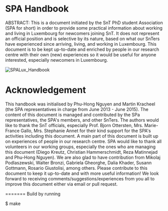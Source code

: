 SPA Handbook
============

ABSTRACT: This is a document initiated by the SnT PhD student Association (SPA for short) in order to provide some practical information about working and living in Luxembourg for newcomers joining SnT. It does not represent an official position and is selective by its nature, based on what our SnTers have experienced since arriving, living, and working in Luxembourg. This document is to be kept up-to-date and enriched by people in our research centre with their own (new) experiences so it would be useful for anyone interested, especially newcomers in Luxembourg. 

![SPALux_Handbook](https://user-images.githubusercontent.com/2844702/231090164-385ce2c2-c30f-412c-93c5-09ac2a23487b.png)

Acknowledgement
============
This handbook was initialised by Phu-Hong Nguyen and Martin Kracheel (the SPA representatives in charge from June 2013 - June 2015). The content of this document is managed and contributed by the SPa representatives, the SPA's members, and other SnTers. The authors would like to thank the SnT officials, especially Prof. Bjorn Ottersten, Mrs. Marie-France Gallo, Mrs. Stephanie Annet for their kind support for the SPA's activities including this document. 
A main part of this document is built up on experiences of people in our research centre. 
SPA would like to thank all volunteers in our working groups, especially the ones who are managing this document (Diego Kreutz, Christian Hammerschmidt, Reza Matinnejad and Phu-Hong Nguyen). 
We are also glad to have contribution from Mikolaj Podlaszewski, Walter Bronzi, Gabriela Gheorghe, Dalia Khader, Susann Gottmann, Rosario Giustolisi, among others. 
Please contribute to this document to keep it up-to-date and with more useful information! 
We look forward to receiving comments/suggestions/experiences from you all to improve this document either via email or pull request. 

=======
Build by running 

$ make
